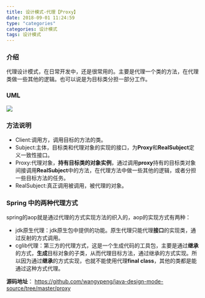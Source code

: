 ```yaml
---
title: 设计模式-代理【Proxy】
date: 2018-09-01 11:24:59
type: "categories"
categories: 设计模式
tags: 设计模式
---
```


### 介绍

代理设计模式，在日常开发中，还是很常用的。主要是代理一个类的方法，在代理类做一些其他的逻辑。也可以说是为目标类分担一部分工作。


### UML

![](img/设计模式-代理【Proxy】/UML.png)

### 方法说明

* Client:调用方，调用目标的方法的类。
* Subject:主体，目标类和代理对象的实现的接口，为**Proxy**和**RealSubject**定义一致性接口。
* Proxy:代理对象，**持有目标类的对象实例**，通过调用**proxy**持有的目标类对象间接调用**RealSubject**中的方法，在代理方法中做一些其他的逻辑，或者分担一些目标方法的任务。
* RealSubject:真正调用被调用，被代理的对象。


### Spring 中的两种代理方式

spring的aop就是通过代理的方式实现方法的织入的，aop的实现方式有两种：

* jdk原生代理：jdk原生包中提供的功能。原生代理只能代理**接口**的实现类，通过反射的方式调用。
* cglib代理：第三方的代理方式，这是一个生成代码的工具包，主要是通过**继承**的方式，**生成**目标对象的子类，从而代理目标方法，通过继承的方式实现。所以因为通过**继承**的方式实现，也就不能使用代理**final class**，其他的类都是能通过这种方式代理。


**源码地址**：
<a>https://github.com/wangypeng/java-design-mode-source/tree/master/proxy</a>